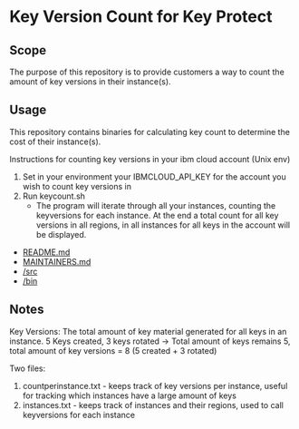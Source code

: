 # Key Version Count for Key Protect

## Scope

The purpose of this repository is to provide customers a way to count the amount of key versions in their instance(s).

## Usage

This repository contains binaries for calculating key count to determine the cost of their instance(s).

Instructions for counting key versions in your ibm cloud account (Unix env)
1. Set in your environment your IBMCLOUD_API_KEY for the account you wish to count key versions in
2. Run keycount.sh
    * The program will iterate through all your instances, counting the keyversions for each instance. At the end a total count for all key versions in all regions, in all instances for all keys in the account will be displayed.

* [README.md](README.md)
* [MAINTAINERS.md](MAINTAINERS.md)
* [/src](src)
* [/bin](bin)

<!-- A notes section is useful for anything that isn't covered in the Usage or Scope. Like what we have below. -->
## Notes

Key Versions: The total amount of key material generated for all keys in an instance. 5 Keys created, 3 keys rotated -> Total amount of keys remains 5, total amount of key versions = 8 (5 created + 3 rotated)

Two files: 
1. countperinstance.txt - keeps track of key versions per instance, useful for tracking which instances have a large amount of keys
2. instances.txt - keeps track of instances and their regions, used to call keyversions for each instance
